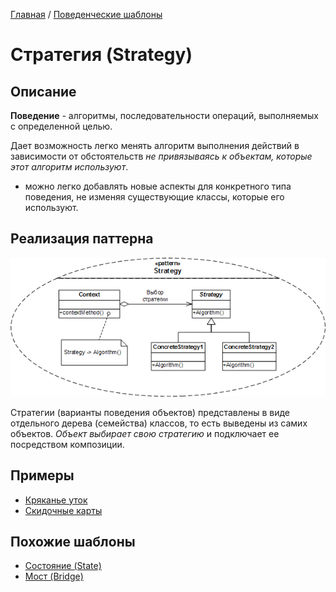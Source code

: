 [Главная](../..) / [Поведенческие шаблоны](..)

# Стратегия (Strategy)

## Описание

**Поведение** - алгоритмы, последовательности операций, выполняемых с определенной целью.

Дает возможность легко менять алгоритм выполнения действий в зависимости от обстоятельств *не привязываясь к объектам, которые этот алгоритм используют*.

* можно легко добавлять новые аспекты для конкретного типа поведения, не изменяя существующие классы, которые его используют.

## Реализация паттерна

![Схема паттерна Команда](./scheme/scheme.PNG)

Стратегии (варианты поведения объектов) представлены в виде отдельного дерева (семейства) классов, то есть выведены из самих объектов. *Объект выбирает свою стратегию* и подключает ее посредством композиции.

## Примеры

* [Кряканье уток](./ducks)
* [Скидочные карты](./discount)

## Похожие шаблоны

* [Состояние (State)](./state)
* [Мост (Bridge)](../structural/bridge)

